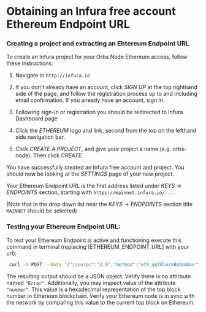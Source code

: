 # Obtaining an Infura free account Ethereum Endpoint URL

### Creating a project and extracting an Ehtereum Endpoint URL 
To create an Infura project for your Orbs Node Ethereum access, follow these instructions:

1. Navigate to `http://infura.io`

1. If you don't already have an account, click _SIGN UP_ at the top righthand side of the page, and follow the registration process up to and including email confirmation. 
If you already have an account, sign in.

1. Following sign-in or registration you should be redirected to Infura Dashboard page

1. Click the _ETHEREUM_ logo and link, second from the top on the lefthand side navigation bar.

1. Click _CREATE A PROJECT_, and give your project a name (e.g. orbs-node). Then click _CREATE_

You have successfully created an Infura free account and project. You should now be looking at the _SETTINGS_ page of your new project.

Your Ethereum Endpoint URL is the first address listed under _KEYS_ -> _ENDPOINTS_ section, starting with `https://mainnet.infura.io/...`.

(Note that in the drop down list near the _KEYS_ -> _ENDPOINTS_ section title `MAINNET` should be selected)


### Testing your Ethereum Endpoint URL:

To test your Ethereum Endpoint is active and functioning execute this command in terminal (replacing [ETHEREUM_ENDPOINT_URL] with your url):
```bash
 curl -X POST --data '{"jsonrpc":"2.0","method":"eth_getBlockByNumber","params":["latest", false],"id":1}' [ETHEREUM_ENDPOINT_URL]
```
The resulting output should be a JSON object. Verify there is no attirbute named `"Error"`. Additionally, you may inspect value of the attribute `"number"`. This value is a hexadecimal representation of the top block number in Ethereum blockchain. Verify your Ethereum node is in sync with the network by comparing this value to the current top block on Ethereum.
